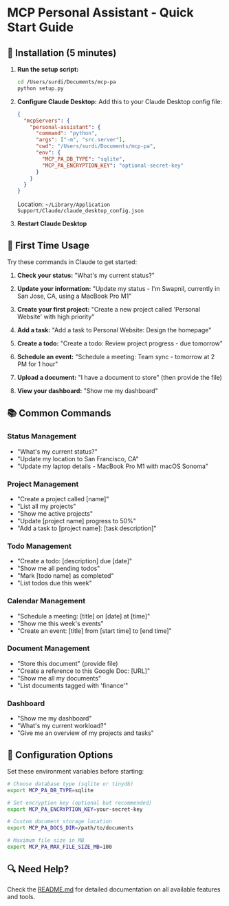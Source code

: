 # MCP Personal Assistant - Quick Start Guide

## 🚀 Installation (5 minutes)

1. **Run the setup script:**
   ```bash
   cd /Users/surdi/Documents/mcp-pa
   python setup.py
   ```

2. **Configure Claude Desktop:**
   Add this to your Claude Desktop config file:
   ```json
   {
     "mcpServers": {
       "personal-assistant": {
         "command": "python",
         "args": ["-m", "src.server"],
         "cwd": "/Users/surdi/Documents/mcp-pa",
         "env": {
           "MCP_PA_DB_TYPE": "sqlite",
           "MCP_PA_ENCRYPTION_KEY": "optional-secret-key"
         }
       }
     }
   }
   ```
   
   Location: `~/Library/Application Support/Claude/claude_desktop_config.json`

3. **Restart Claude Desktop**

## 🎯 First Time Usage

Try these commands in Claude to get started:

1. **Check your status:**
   "What's my current status?"

2. **Update your information:**
   "Update my status - I'm Swapnil, currently in San Jose, CA, using a MacBook Pro M1"

3. **Create your first project:**
   "Create a new project called 'Personal Website' with high priority"

4. **Add a task:**
   "Add a task to Personal Website: Design the homepage"

5. **Create a todo:**
   "Create a todo: Review project progress - due tomorrow"

6. **Schedule an event:**
   "Schedule a meeting: Team sync - tomorrow at 2 PM for 1 hour"

7. **Upload a document:**
   "I have a document to store" (then provide the file)

8. **View your dashboard:**
   "Show me my dashboard"

## 📚 Common Commands

### Status Management
- "What's my current status?"
- "Update my location to San Francisco, CA"
- "Update my laptop details - MacBook Pro M1 with macOS Sonoma"

### Project Management
- "Create a project called [name]"
- "List all my projects"
- "Show me active projects"
- "Update [project name] progress to 50%"
- "Add a task to [project name]: [task description]"

### Todo Management
- "Create a todo: [description] due [date]"
- "Show me all pending todos"
- "Mark [todo name] as completed"
- "List todos due this week"

### Calendar Management
- "Schedule a meeting: [title] on [date] at [time]"
- "Show me this week's events"
- "Create an event: [title] from [start time] to [end time]"

### Document Management
- "Store this document" (provide file)
- "Create a reference to this Google Doc: [URL]"
- "Show me all my documents"
- "List documents tagged with 'finance'"

### Dashboard
- "Show me my dashboard"
- "What's my current workload?"
- "Give me an overview of my projects and tasks"

## 🔧 Configuration Options

Set these environment variables before starting:

```bash
# Choose database type (sqlite or tinydb)
export MCP_PA_DB_TYPE=sqlite

# Set encryption key (optional but recommended)
export MCP_PA_ENCRYPTION_KEY=your-secret-key

# Custom document storage location
export MCP_PA_DOCS_DIR=/path/to/documents

# Maximum file size in MB
export MCP_PA_MAX_FILE_SIZE_MB=100
```

## 🔍 Need Help?

Check the [README.md](README.md) for detailed documentation on all available features and tools.
